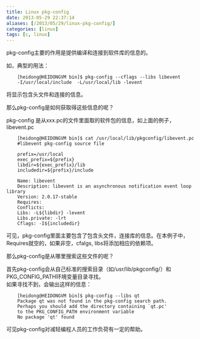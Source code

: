 ```yaml
---
title: Linux pkg-config
date: 2013-05-29 22:37:14
aliases: [/2013/05/29/linux-pkg-config/]
categories: [linux]
tags: [c, linux]
---
```


pkg-config主要的作用是提供编译和连接到软件库的信息的。  

如，典型的用法：  

        [heidong@HEIDONGVM bin]$ pkg-config --cflags --libs libevent 
        -I/usr/local/include  -L/usr/local/lib -levent

将显示包含头文件和连接的信息。  

那么pkg-config是如何获取得这些信息的呢？  

pkg-config 是从xxx.pc的文件里面取的软件包的信息，如上面的例子，libevent.pc  

        [heidong@HEIDONGVM bin]$ cat /usr/local/lib/pkgconfig/libevent.pc 
        #libevent pkg-config source file
        
        prefix=/usr/local 
        exec_prefix=${prefix} 
        libdir=${exec_prefix}/lib 
        includedir=${prefix}/include
        
        Name: libevent 
        Description: libevent is an asynchronous notification event loop library 
        Version: 2.0.17-stable 
        Requires: 
        Conflicts: 
        Libs: -L${libdir} -levent 
        Libs.private: -lrt 
        Cflags: -I${includedir}

可见，pkg-config里面主要包含了包含头文件，连接库的信息。在本例子中，Requires就空的，如果非空，cfalgs, libs将添加相应的依赖项。    

那么pkg-config是从哪里搜索这些文件的呢？  

首先pkg-config会从自己标准的搜索目录（如/usr/lib/pkgconfig/）和PKG_CONFIG_PATH环境变量目录寻找。   
如果寻找不到，会输出这样的信息：  

        [heidong@HEIDONGVM bin]$ pkg-config --libs qt 
        Package qt was not found in the pkg-config search path. 
        Perhaps you should add the directory containing `qt.pc' 
        to the PKG_CONFIG_PATH environment variable 
        No package 'qt' found

可见pkg-config对减轻编程人员的工作负荷有一定的帮助。

